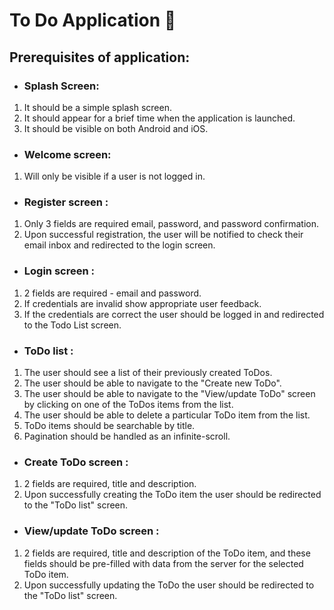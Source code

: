 # To Do Application 📝

## Prerequisites of application:  
- ### Splash Screen:
1. It should be a simple splash screen.  
2. It should appear for a brief time when the application is launched.  
3. It should be visible on both Android and iOS.  

- ### Welcome screen:
1. Will only be visible if a user is not logged in.

- ### Register screen :
1. Only 3 fields are required email, password, and password confirmation.  
2. Upon successful registration, the user will be notified to check their email inbox and
redirected to the login screen.

- ### Login screen :
1. 2 fields are required - email and password.  
2. If credentials are invalid show appropriate user feedback.  
3. If the credentials are correct the user should be logged in and redirected to the Todo
List screen.

- ### ToDo list :
1. The user should see a list of their previously created ToDos.  
2. The user should be able to navigate to the "Create new ToDo".  
3. The user should be able to navigate to the "View/update ToDo" screen by clicking on
one of the ToDos items from the list.  
4. The user should be able to delete a particular ToDo item from the list.
5. ToDo items should be searchable by title.  
6. Pagination should be handled as an infinite-scroll.

- ### Create ToDo screen :
1. 2 fields are required, title and description.  
2. Upon successfully creating the ToDo item the user should be redirected to the "ToDo
list" screen.  

- ### View/update ToDo screen :
1. 2 fields are required, title and description of the ToDo item, and these fields should be
pre-filled with data from the server for the selected ToDo item.  
2. Upon successfully updating the ToDo the user should be redirected to the "ToDo list"
screen.  

